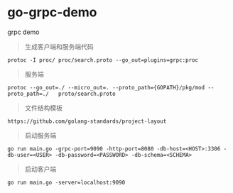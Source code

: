 # go-grpc-demo
grpc demo

> 生成客户端和服务端代码
```
protoc -I proc/ proc/search.proto --go_out=plugins=grpc:proc
```

> 服务端
```
protoc --go_out=./ --micro_out=. --proto_path={GOPATH}/pkg/mod --proto_path=./   proto/search.proto
```

> 文件结构模板
```
https://github.com/golang-standards/project-layout
```
> 启动服务端
```shell script
go run main.go -grpc-port=9090 -http-port=8080 -db-host=<HOST>:3306 -db-user=<USER> -db-password=<PASSWORD> -db-schema=<SCHEMA>
```
> 启动客户端
```shell script
go run main.go -server=localhost:9090
```